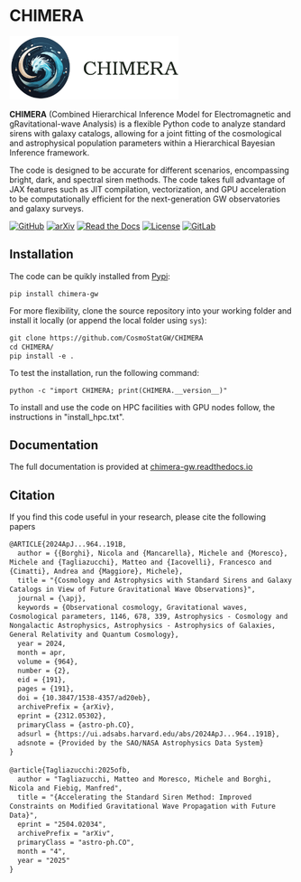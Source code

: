 # CHIMERA

<img src="https://raw.githubusercontent.com/CosmoStatGW/CHIMERA/main/docs/_static/CHIMERA_logoNB2.svg" alt="CHIMERA" width=300px>


**CHIMERA** (Combined Hierarchical Inference Model for Electromagnetic and gRavitational-wave Analysis) is a flexible Python code to analyze standard sirens with galaxy catalogs, allowing for a joint fitting of the cosmological and astrophysical population parameters within a Hierarchical Bayesian Inference framework.

The code is designed to be accurate for different scenarios, encompassing bright, dark, and spectral siren methods.
The code takes full advantage of JAX features such as JIT compilation, vectorization, and GPU acceleration to be computationally efficient for the next-generation GW observatories and galaxy surveys.

[![GitHub](https://img.shields.io/badge/GitHub-CHIMERA-9e8ed7)](https://github.com/CosmoStatGW/CHIMERA/)
[![arXiv](https://img.shields.io/badge/arXiv-2106.14894-28bceb)](https://arxiv.org/abs/2106.14894)
[![Read the Docs](https://readthedocs.org/projects/chimera-gw/badge/?version=latest)](https://chimera-gw.readthedocs.io/en/latest/?badge=latest)
[![License](https://img.shields.io/badge/license-MIT-fb7e21)](https://github.com/CosmoStatGW/CHIMERA/blob/main/LICENSE)
[![GitLab](https://img.shields.io/github/v/tag/CosmoStatGW/CHIMERA?label=latest-release&color=da644d)](https://github.com/CosmoStatGW/CHIMERA/releases)


## Installation

The code can be quikly installed from [Pypi](https://pypi.org/project/chimera-gw/):

    pip install chimera-gw

For more flexibility, clone the source repository into your working folder and install it locally (or append the local folder using `sys`):

    git clone https://github.com/CosmoStatGW/CHIMERA
    cd CHIMERA/
    pip install -e .

To test the installation, run the following command:

    python -c "import CHIMERA; print(CHIMERA.__version__)"

To install and use the code on HPC facilities with GPU nodes follow, the instructions in "install_hpc.txt".


## Documentation

The full documentation is provided at [chimera-gw.readthedocs.io](https://chimera-gw.readthedocs.io)


## Citation

If you find this code useful in your research, please cite the following papers

    @ARTICLE{2024ApJ...964..191B,
      author = {{Borghi}, Nicola and {Mancarella}, Michele and {Moresco}, Michele and {Tagliazucchi}, Matteo and {Iacovelli}, Francesco and {Cimatti}, Andrea and {Maggiore}, Michele},
      title = "{Cosmology and Astrophysics with Standard Sirens and Galaxy Catalogs in View of Future Gravitational Wave Observations}",
      journal = {\apj},
      keywords = {Observational cosmology, Gravitational waves, Cosmological parameters, 1146, 678, 339, Astrophysics - Cosmology and Nongalactic Astrophysics, Astrophysics - Astrophysics of Galaxies, General Relativity and Quantum Cosmology},
      year = 2024,
      month = apr,
      volume = {964},
      number = {2},
      eid = {191},
      pages = {191},
      doi = {10.3847/1538-4357/ad20eb},
      archivePrefix = {arXiv},
      eprint = {2312.05302},
      primaryClass = {astro-ph.CO},
      adsurl = {https://ui.adsabs.harvard.edu/abs/2024ApJ...964..191B},
      adsnote = {Provided by the SAO/NASA Astrophysics Data System}
    }

    @article{Tagliazucchi:2025ofb,
      author = "Tagliazucchi, Matteo and Moresco, Michele and Borghi, Nicola and Fiebig, Manfred",
      title = "{Accelerating the Standard Siren Method: Improved Constraints on Modified Gravitational Wave Propagation with Future Data}",
      eprint = "2504.02034",
      archivePrefix = "arXiv",
      primaryClass = "astro-ph.CO",
      month = "4",
      year = "2025"
    }
